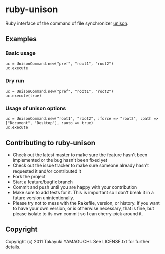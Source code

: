 # ruby-unison

Ruby interface of the command of file synchronizer [unison](http://www.cis.upenn.edu/~bcpierce/unison/).

## Examples

### Basic usage

    uc = UnisonCommand.new("pref", "root1", "root2")
    uc.execute

### Dry run

    uc = UnisonCommand.new("pref", "root1", "root2")
    uc.execute(true)

### Usage of unison options

    uc = UnisonCommand.new("root1", "root2", :force => "root2", :path => ["Document", "Desktop"], :auto => true)
    uc.execute

## Contributing to ruby-unison
 
- Check out the latest master to make sure the feature hasn't been implemented or the bug hasn't been fixed yet
- Check out the issue tracker to make sure someone already hasn't requested it and/or contributed it
- Fork the project
- Start a feature/bugfix branch
- Commit and push until you are happy with your contribution
- Make sure to add tests for it. This is important so I don't break it in a future version unintentionally.
- Please try not to mess with the Rakefile, version, or history. If you want to have your own version, or is otherwise necessary, that is fine, but please isolate to its own commit so I can cherry-pick around it.

## Copyright

Copyright (c) 2011 Takayuki YAMAGUCHI. See LICENSE.txt for
further details.
